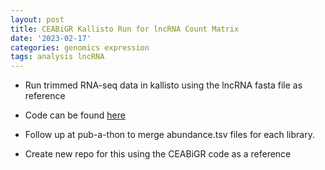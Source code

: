 ```yaml
---
layout: post
title: CEABiGR Kallisto Run for lncRNA Count Matrix
date: '2023-02-17'
categories: genomics expression
tags: analysis lncRNA
---
```


* Run trimmed RNA-seq data in kallisto using the lncRNA fasta file as reference

* Code can be found [here](https://github.com/sr320/ceabigr/blob/main/code/13-lncRNA-kallisto.Rmd)

* Follow up at pub-a-thon to merge abundance.tsv files for each library.

* Create new repo for this using the CEABiGR code as a reference 